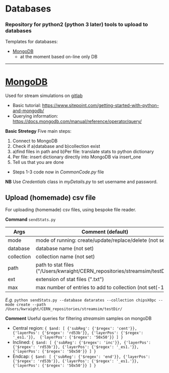 # Databases

### Repository for python2 (python 3 later) tools to upload to databases

Templates for databases:
* [MongoDB](#mongodb)
  * at the moment based on-line only DB

---

# [MongoDB](https://cloud.mongodb.com)
Used for stream simulations on [gitlab](https://gitlab.cern.ch/wraight/streamsim)
* Basic tutorial:
https://www.sitepoint.com/getting-started-with-python-and-mongodb/
* Querying information:
https://docs.mongodb.com/manual/reference/operator/query/

**Basic Stretegy**
Five main steps:
1. Connect to MongoDB
2. Check if a)database and b)collection exist
3.  a)find files in path and b)Per file: translate stats to python dictionary
4. Per file: insert dictionary directly into MongoDB via insert_one
5. Tell us that you are done
* Steps 1-3 code now in *CommonCode.py* file

**NB** Use *Credentials* class in *myDetails.py* to set username and password.

## Upload (homemade) csv file
For uploading (homemade) csv files, using bespoke file reader.

**Command**
`sendStats.py`

| Args | Comment (default) | e.g. |
| --- | --- | --- |
| mode | mode of running: create/update/replace/delete (not set) | |
| database | database name (not set) | datarates |
| collection | collection name (not set) | chips |
| path | path to stat files ("/Users/kwraight/CERN_repositories/streamsim/testDir/") | |
| ext | extension of stat files (".txt") | |
| max | max number of entries to add to collection (not set(-1)) | |

*E.g.*
`python sendStats.py --database datarates --collection chipsX0pc --mode create --path /Users/kwraight/CERN_repositories/streamsim/testDir/`

**Comment**
Useful queries for filtering *streamsim* samples on mongoDB
* Central region:
`{ $and: [ {'subReg': {'$regex': 'cent'}}, {'layerPos': {'$regex': 'rd53b'}}, {'layerPos': {'$regex': '_es1.'}},  {'layerPos': {'$regex': '50x50'}} ] }`
* Inclined:
`{ $and: [ {'subReg': {'$regex': 'inc'}}, {'layerPos': {'$regex': 'rd53b'}}, {'layerPos': {'$regex': '_es1.'}},  {'layerPos': {'$regex': '50x50'}} ] }`
* Endcap:
`{ $and: [ {'subReg': {'$regex': 'end'}}, {'layerPos': {'$regex': 'rd53b'}}, {'layerPos': {'$regex': '_es1.'}},  {'layerPos': {'$regex': '50x50'}} ] }`

